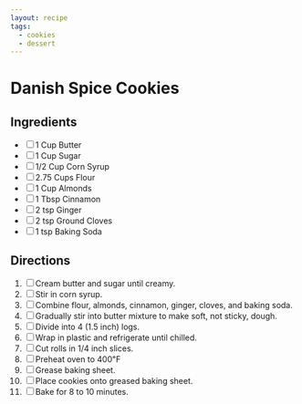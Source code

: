 ```yaml
---
layout: recipe
tags:
  - cookies
  - dessert
---
```


<h1>Danish Spice Cookies</h1>

<section class="ingredients">
<h2>Ingredients</h2>
<ul class="ingredient-list">
<li><label><input type="checkbox">1 Cup Butter</label></li>
<li><label><input type="checkbox">1 Cup Sugar</label></li>
<li><label><input type="checkbox">1/2 Cup Corn Syrup</label></li>
<li><label><input type="checkbox">2.75 Cups Flour</label></li>
<li><label><input type="checkbox">1 Cup Almonds</label></li>
<li><label><input type="checkbox">1 Tbsp Cinnamon</label></li>
<li><label><input type="checkbox">2 tsp Ginger</label></li>
<li><label><input type="checkbox">2 tsp Ground Cloves</label></li>
<li><label><input type="checkbox">1 tsp Baking Soda</label></li>
</ul>
</section>

<section class="directions">
<h2>Directions</h2>
<ol class="direction-list">
<li><label><input type="checkbox">Cream butter and sugar until creamy.</label></li>
<li><label><input type="checkbox">Stir in corn syrup.</label></li>
<li><label><input type="checkbox">Combine flour, almonds, cinnamon, ginger, cloves, and baking soda.</label></li>
<li><label><input type="checkbox">Gradually stir into butter mixture to make soft, not sticky, dough.</label></li>
<li><label><input type="checkbox">Divide into 4 (1.5 inch) logs.</label></li>
<li><label><input type="checkbox">Wrap in plastic and refrigerate until chilled.</label></li>
<li><label><input type="checkbox">Cut rolls in 1/4 inch slices.</label></li>
<li><label><input type="checkbox">Preheat oven to 400℉</label></li>
<li><label><input type="checkbox">Grease baking sheet.</label></li>
<li><label><input type="checkbox">Place cookies onto greased baking sheet.</label></li>
<li><label><input type="checkbox">Bake for 8 to 10 minutes.</label></li>
</ol>
</section>